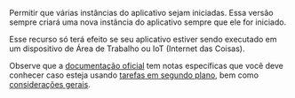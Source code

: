 ﻿Permitir que várias instâncias do aplicativo sejam iniciadas. Essa versão sempre criará uma nova instância do aplicativo sempre que ele for iniciado.

Esse recurso só terá efeito se seu aplicativo estiver sendo executado em um dispositivo de Área de Trabalho ou IoT (Internet das Coisas).

Observe que a [documentação oficial](https://docs.microsoft.com/en-us/windows/uwp/launch-resume/multi-instance-uwp) tem notas específicas que você deve conhecer caso esteja usando [tarefas em segundo plano](https://docs.microsoft.com/en-us/windows/uwp/launch-resume/multi-instance-uwp#background-tasks-and-multi-instancing), bem como [considerações gerais](https://docs.microsoft.com/en-us/windows/uwp/launch-resume/multi-instance-uwp#additional-considerations).
